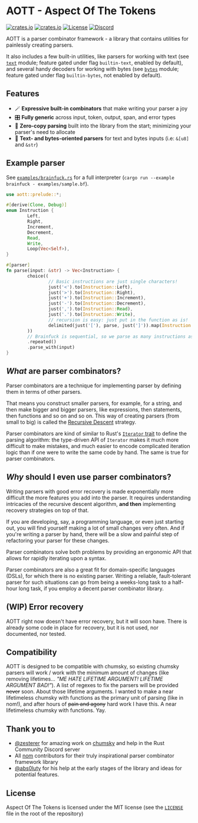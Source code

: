 # AOTT - Aspect Of The Tokens

[![crates.io](https://img.shields.io/crates/v/aott.svg)](https://crates.io/crates/aott)
[![crates.io](https://docs.rs/aott/badge.svg)](https://docs.rs/aott)
[![License](https://img.shields.io/crates/l/aott.svg)](https://github.com/Implodent/AOTT)
[![Discord](https://img.shields.io/discord/1027291338548445304)](https://discord.gg/k9vTZNtPGX)

AOTT is a parser combinator framework - a library that contains utilities for painlessly creating parsers.

It also includes a few built-in utilities,
like parsers for working with text (see [`text`](./src/text.rs) module; feature gated under flag `builtin-text`, enabled by default),
and several handy decoders for working with bytes (see [`bytes`](./src/bytes.rs) module; feature gated under flag `builtin-bytes`, not enabled by default).

## Features
- 🪄 **Expressive built-in combinators** that make writing your parser a joy
- 🎛 **Fully generic** across input, token, output, span, and error types
- 📑 **Zero-copy parsing** built into the library from the start; minimizing your parser's need to allocate
- 📖 **Text- and bytes-oriented parsers** for text and bytes inputs (i.e: `&[u8]` and `&str`)

## Example parser
See [`examples/brainfuck.rs`](./examples/brainfuck.rs) for a full interpreter (`cargo run --example brainfuck - examples/sample.bf`).

```rust
use aott::prelude::*;

#[derive(Clone, Debug)]
enum Instruction {
        Left,
        Right,
        Increment,
        Decrement,
        Read,
        Write,
        Loop(Vec<Self>),
}

#[parser]
fn parse(input: &str) -> Vec<Instruction> {
        choice((
                // Basic instructions are just single characters!
                just('<').to(Instruction::Left),
                just('>').to(Instruction::Right),
                just('+').to(Instruction::Increment),
                just('-').to(Instruction::Decrement),
                just(',').to(Instruction::Read),
                just('.').to(Instruction::Write),
                // recursion is easy: just put in the function as is!
                delimited(just('['), parse, just(']')).map(Instruction::Loop),
        ))
        // Brainfuck is sequential, so we parse as many instructions as is possible
        .repeated()
        .parse_with(input)
}
```

## *What* are parser combinators?
Parser combinators are a technique for implementing parser by defining them in terms of other parsers.

That means you construct smaller parsers, for example, for a string, and then make bigger and bigger parsers, like expressions, then statements, then functions and so on and so on. This way of creating parsers (from small to big) is called the [Recursive Descent](https://en.wikipedia.org/wiki/Recursive_descent_parser) strategy.

Parser combinators are kind of similar to Rust's [`Iterator` trait](https://doc.rust-lang.org/std/iter/trait.Iterator.html) to define the parsing algorithm: the type-driven API of `Iterator` makes it much more difficult to make mistakes, and much easier to encode complicated iteration logic than if one were to write the same code by hand.
The same is true for parser combinators.

## *Why* should I even use parser combinators?
Writing parsers with good error recovery is made exponentially more difficult the more features you add into the parser.
It requires understanding intricacies of the recursive descent algorithm, **and then** implementing recovery strategies on top of that.

If you are developing, say, a programming language, or even just starting out, you will find yourself making a lot of small changes very often. And if you're writing a parser by hand, there will be a slow and painful step of refactoring your parser for these changes.

Parser combinators solve both problems by providing an ergonomic API that allows for rapidly iterating upon a syntax.

Parser combinators are also a great fit for domain-specific languages (DSLs), for which there is no existing parser. Writing a reliable, fault-tolerant parser for such situations can go from being a weeks-long task to a half-hour long task, if you employ a decent parser combinator library.

## (**WIP**) Error recovery
AOTT right now doesn't have error recovery, but it will soon have.
There is already some code in place for recovery, but it is not used, nor documented, nor tested.
    
## Compatibility

AOTT is designed to be compatible with chumsky, so existing chumsky parsers will work / work with the minimum amount of changes (like removing lifetimes... *"ME HATE LIFETIME ARGUMENT! LIFETIME ARGUMENT BAD!"*).
A list of regexes to fix the parsers will be provided <del>never</del> soon.
About those lifetime arguments. I wanted to make a near lifetimeless chumsky
with functions as the primary unit of parsing (like in nom!), and after hours of <del>pain and agony</del> hard work I have this. A near lifetimeless chumsky with functions. Yay.

## Thank you to

- [@zesterer](https://github.com/zesterer) for amazing work on [chumsky](https://github.com/zesterer/chumsky) and help in the Rust Community Discord server
- All [nom](https://github.com/rust-bakery/nom) contributors for their truly inspirational parser combinator framework library
- [@abs0luty](https://github.com/abs0luty) for his help at the early stages of the library and ideas for potential features.

## License
Aspect Of The Tokens is licensed under the MIT license (see the [`LICENSE`](./LICENSE) file in the root of the repository)

